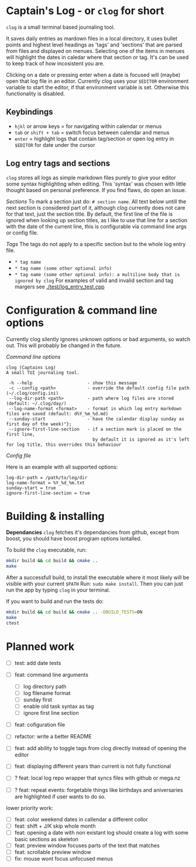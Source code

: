 # Captain's Log - or `clog` for short
`clog` is a small terminal based journaling tool. 

It saves daily entries as mardown files in a local directory, it uses bullet points and highest level headings 
as 'tags' and 'sections' that are parsed from files and displayed on menues. Selecting one of the items in menues
will highlight the dates in caledar where that section or tag. It's can be used to keep track of how incosistent you are.

Clicking on a date or pressing enter when a date is focused will (maybe) open that log file in an editor.
Currently clog uses your `$EDITOR` environment variable to start the editor, if that environment variable is set. Otherwise
this functionality is disabled.

## Keybindings 
- `hjkl` or arrow keys = for navigating within calendar or menus
- `tab` or `shift + tab` =  switch focus between calendar and menus
- `enter` = highlight logs that contain tag/section or open log entry in `$EDITOR` for date under the cursor

## Log entry tags and sections
`clog` stores all logs as simple markdown files purely to give your editor some syntax highlighting
when editing. This 'syntax' was chosen with little thought based on personal preference. If you find flaws, do open an issue.

*Sections*
To mark a section just do: `# section name`. All text below untill the next section is considered part of it, although 
clog currently does not care for that text, just the section title. By default, the first line of the file is ignored when
looking up section titles, as I like to use that line for a section with the date of the current line, this is configurable via 
command line args or config file.

*Tags*
The tags do not apply to a specific section but to the whole log entry file. 
- `* tag name`
- `* tag name (some other optional info)`
- `* tag name (some other optional info): a multiline body that is ignored by clog`
For examples of valid and invalid section and tag margers see [./test/log_entry_test.cpp](./test/log_entry_test.cpp)

# Configuration & command line options
Currently clog silently ignores unknown options or bad arguments, so watch out. This will probably be changed in the future.

*Command line options*
```
clog (Captains Log)
A small TUI journaling tool.

 -h --help                     - show this message
 -c --config <path>            - override the default config file path (~/.clog/config.ini)
 --log-dir-path <path>         - path where log files are stored (default: ~/.clog/day/)
 --log-name-format <format>    - format in which log entry markdown files are saved (default: d%Y_%m_%d.md)
 --sunday-start                - have the calendar display sunday as first day of the week)"};
 --ignore-first-line-section   - if a section mark is placed on the first line, 
                                 by default it is ignored as it's left for log title, this overrides this behaviour
```

*Config file*

Here is an example with all supported options:
```
log-dir-path = /path/to/log/dir
log-name-format = %Y_%d_%m.txt
sunday-start = true
ignore-first-line-section = true
```

# Building & installing
**Dependancies**
`clog` fetches it's dependancies from github, except from boost, you should have boost program options isntalled.


To build the `clog` executable, run:
```sh
mkdir build && cd build && cmake ..
make 
```
After a successfull build, to install the executable where it most likely will be visible with your current `$PATH` Run: `sudo make install`.
Then you can just run the app by typing `clog` in your terminal.

If you want to build and run the tests do:
```sh
mkdir build && cd build && cmake .. -DBUILD_TESTS=ON
make 
ctest
```

# Planned work
- [ ] test: add date tests
- [ ] feat: command line arguments
    - [ ] log directory path 
    - [ ] log filename format
    - [ ] sunday first
    - [ ] enable old task syntax as tag
    - [ ] ignore first line section
- [ ] feat: cofiguration file

- [ ] refactor: write a better README
- [ ] feat: add ability to toggle tags from clog directly instead of opening the editor
- [ ] feat: displaying different years than current is not fully functional
- [ ] ? feat: local log repo wrapper that syncs files with github or mega.nz
- [ ] ? feat: repeat events: forgetable things like birthdays and aniversaries are highlighted if user wants to do so.

lower priority work:
- [ ] feat: color weekend dates in callendar a different collor
- [ ] feat: shift + J/K skip whole month
- [ ] feat: opening a date with non existant log should create a log with some basic sections as skeleton
- [ ] feat: preview window focuses parts of the text that matches
- [ ] feat: scrollable preview window
- [ ] fix: mouse wont focus unfocused menus
